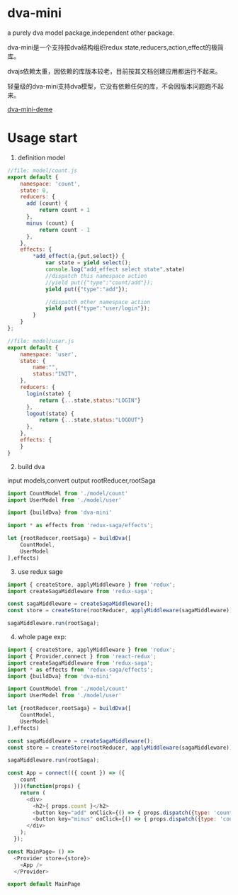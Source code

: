 # dva-mini
a purely dva model package,independent other package.

dva-mini是一个支持按dva结构组织redux state,reducers,action,effect的极简库。

dvajs依赖太重，因依赖的库版本较老，目前按其文档创建应用都运行不起来。

轻量级的dva-mini支持dva模型，它没有依赖任何的库，不会因版本问题跑不起来。

[dva-mini-deme](https://github.com/heqingpan/dva-mini-demo)

# Usage start


1. definition model 


```js
//file: model/count.js
export default {
    namespace: 'count',
    state: 0,
    reducers: {
      add (count) { 
          return count + 1 
      },
      minus (count) { 
          return count - 1 
      },
    },
    effects: {
        *add_effect(a,{put,select}) {
            var state = yield select();
            console.log("add_effect select state",state)
            //dispatch this namespace action
            //yield put({"type":"count/add"});
            yield put({"type":"add"});

            //dispatch other namespace action
            yield put({"type":"user/login"});
        }
    }
};
```


```js
//file: model/user.js
export default {
    namespace: 'user',
    state: {
        name:"",
        status:"INIT",
    },
    reducers: {
      login(state) { 
          return {...state,status:"LOGIN"}
      },
      logout(state) { 
          return {...state,status:"LOGOUT"}
      },
    },
    effects: {
    }
}
```

2. build dva 

input models,convert output rootReducer,rootSaga

```js
import CountModel from './model/count'
import UserModel from './model/user'

import {buildDva} from 'dva-mini'

import * as effects from 'redux-saga/effects';

let {rootReducer,rootSaga} = buildDva([
    CountModel,
    UserModel
],effects)

```


3. use redux sage

```js
import { createStore, applyMiddleware } from 'redux';
import createSagaMiddleware from 'redux-saga';

const sagaMiddleware = createSagaMiddleware();
const store = createStore(rootReducer, applyMiddleware(sagaMiddleware));

sagaMiddleware.run(rootSaga);

```


4. whole page exp:

```js
import { createStore, applyMiddleware } from 'redux';
import { Provider,connect } from 'react-redux';
import createSagaMiddleware from 'redux-saga';
import * as effects from 'redux-saga/effects';
import {buildDva} from 'dva-mini'

import CountModel from './model/count'
import UserModel from './model/user'

let {rootReducer,rootSaga} = buildDva([
    CountModel,
    UserModel
],effects)

const sagaMiddleware = createSagaMiddleware();
const store = createStore(rootReducer, applyMiddleware(sagaMiddleware));

sagaMiddleware.run(rootSaga);

const App = connect(({ count }) => ({
    count
  }))(function(props) {
    return (
      <div>
        <h2>{ props.count }</h2>
        <button key="add" onClick={() => { props.dispatch({type: 'count/add_effect'})}}>+</button>
        <button key="minus" onClick={() => { props.dispatch({type: 'count/minus'})}}>-</button>
      </div>
    );
  });

const MainPage= () => 
  <Provider store={store}>
    <App />
  </Provider>

export default MainPage 


```